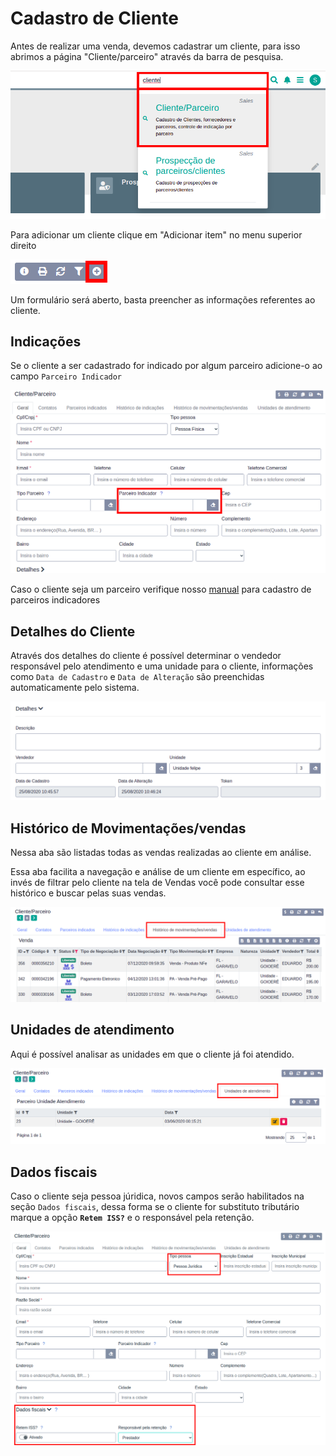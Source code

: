 # Cadastro de Cliente

Antes de realizar uma venda, devemos cadastrar um cliente, para isso abrimos a página "Cliente/parceiro" através da barra de pesquisa.

![](/ERP/assets/manuais-de-uso/cliente-parceiro/1-cliente-parceiro.png)

Para adicionar um cliente clique em "Adicionar item" no menu superior direito

![](/ERP/assets/manuais-de-uso/cliente-parceiro/2-cliente-parceiro.png)

Um formulário será aberto, basta preencher as informações referentes ao cliente.

## Indicações

Se o cliente a ser cadastrado for indicado por algum parceiro adicione-o ao campo `Parceiro Indicador`

![](/ERP/assets/manuais-de-uso/cliente-parceiro/4-cliente-parceiro.png)

Caso o cliente seja um parceiro verifique nosso [manual](cadastro_parceiro.md) para cadastro de parceiros indicadores

## Detalhes do Cliente

Através dos detalhes do cliente é possível determinar o vendedor responsável pelo atendimento e uma unidade para o cliente, informações como `Data de Cadastro` e `Data de Alteração` são preenchidas automaticamente pelo sistema.

![](/ERP/assets/manuais-de-uso/cliente-parceiro/8-cliente-parceiro.png)

## Histórico de Movimentações/vendas

Nessa aba são listadas todas as vendas realizadas ao cliente em análise.

Essa aba facilita a navegação e análise de um cliente em específico, ao invés de filtrar pelo cliente na tela de Vendas você pode consultar esse histórico e buscar pelas suas vendas.

![](/ERP/assets/manuais-de-uso/cliente-parceiro/12-cliente-parceiro.png)

## Unidades de atendimento

Aqui é possível analisar as unidades em que o cliente já foi atendido.

![](/ERP/assets/manuais-de-uso/cliente-parceiro/13-cliente-parceiro.png)

## Dados fiscais

Caso o cliente seja pessoa júridica, novos campos serão habilitados na seção `Dados fiscais`, dessa forma se o cliente for substituto tributário marque a opção **`Retem ISS?`** e o responsável pela retenção.

![](/ERP/assets/manuais-de-uso/cliente-parceiro/14-cliente-parceiro.png)
